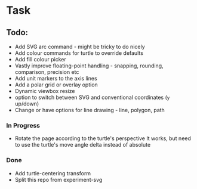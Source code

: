 Task
====




Todo:
-----

* Add SVG arc command - might be tricky to do nicely
* Add colour commands for turtle to override defaults
* Add fill colour picker
* Vastly improve floating-point handling - snapping, rounding, comparison, precision etc
* Add unit markers to the axis lines
* Add a polar grid or overlay option
* Dynamic viewbox resize
* option to switch between SVG and conventional coordinates (`y` up/down)
* Change or have options for line drawing - line, polygon, path


### In Progress

* Rotate the page according to the turtle's perspective
	It works, but need to use the turtle's move angle delta instead of absolute



### Done

* Add turtle-centering transform
* Split this repo from experiment-svg


